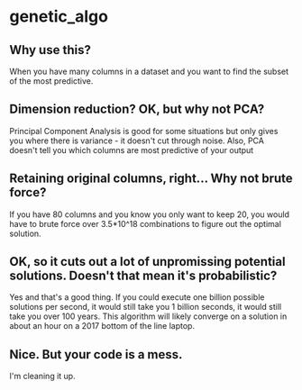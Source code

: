 # genetic_algo

## Why use this?

When you have many columns in a dataset and you want to find the subset of the most predictive.

## Dimension reduction? OK, but why not PCA?

Principal Component Analysis is good for some situations but only gives you where there is variance - it doesn't cut through noise. Also, PCA doesn't tell you which columns are most predictive of your output

## Retaining original columns, right... Why not brute force?

If you have 80 columns and you know you only want to keep 20, you would have to brute force over 3.5*10^18 combinations to figure out the optimal solution.

## OK, so it cuts out a lot of unpromissing potential solutions. Doesn't that mean it's probabilistic?

Yes and that's a good thing. If you could execute one billion possible solutions per second, it would still take you 1 billion seconds, it would still take you over 100 years. This algorithm will likely converge on a solution in about an hour on a 2017 bottom of the line laptop.

## Nice. But your code is a mess.

I'm cleaning it up.

